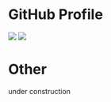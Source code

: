 # GitHub Profile
<a><img src="https://github-readme-stats.vercel.app/api?username=shhmd92&theme=tokyonight&show_icons=true&line_height=40" /></a>
<a><img src="https://github-readme-stats.vercel.app/api/top-langs/?username=shhmd92&theme=tokyonight" /></a>

# Other
under construction
